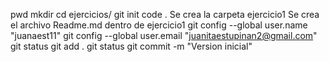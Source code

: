 pwd
mkdir
cd ejercicios/
git init
code .
Se crea la carpeta ejercicio1
Se crea el archivo Readme.md dentro de ejercicio1
git config --global user.name "juanaest11"
git config --global user.email "juanitaestupinan2@gmail.com"
git status 
git add .
git status
git commit -m "Version inicial"
